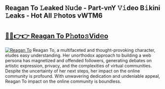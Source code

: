 ## Reagan To 𝙻eaked 𝙽u𝚍e - Part-vnY 𝚅𝚒deo B𝚒kini 𝙻eaks - Hot All 𝙿hotos vWTM6

# <h2><a href="http://ld62vb.urlbe.top/?page=Reagan+To">🔗🔗👉👉 Reagan To P𝚑oto𝚜Vid𝚎o</a></h2>

[![Reagan To](https://i.imgur.com/eBuTRDB.gif)](http://ld62vb.urlbe.top/?page=Reagan+To)
Reagan To, a multifaceted and thought-provoking character, eludes easy understanding. Her unorthodox approach to building a web persona has magnetized and offended followers, generating debates on artistic expression, privacy, and the complexities of virtual communities. Despite the uncertainty of her next steps, her impact on the online community is profound. With unwavering dedication and undeniable appeal, Reagan To impact on the online community is boundless.
